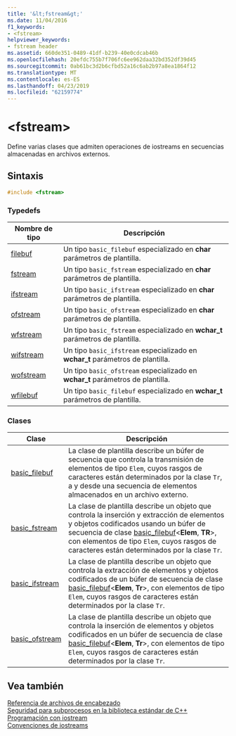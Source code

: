 ```yaml
---
title: '&lt;fstream&gt;'
ms.date: 11/04/2016
f1_keywords:
- <fstream>
helpviewer_keywords:
- fstream header
ms.assetid: 660de351-0489-41df-b239-40e0cdcab46b
ms.openlocfilehash: 20efdc755b7f706fc6ee962daa32bd352df39d45
ms.sourcegitcommit: 0ab61bc3d2b6cfbd52a16c6ab2b97a8ea1864f12
ms.translationtype: MT
ms.contentlocale: es-ES
ms.lasthandoff: 04/23/2019
ms.locfileid: "62159774"
---
```

# <a name="ltfstreamgt"></a>&lt;fstream&gt;

Define varias clases que admiten operaciones de iostreams en secuencias almacenadas en archivos externos.

## <a name="syntax"></a>Sintaxis

```cpp
#include <fstream>
```

### <a name="typedefs"></a>Typedefs

|Nombre de tipo|Descripción|
|-|-|
|[filebuf](../standard-library/fstream-typedefs.md#filebuf)|Un tipo `basic_filebuf` especializado en **char** parámetros de plantilla.|
|[fstream](../standard-library/fstream-typedefs.md#fstream)|Un tipo `basic_fstream` especializado en **char** parámetros de plantilla.|
|[ifstream](../standard-library/fstream-typedefs.md#ifstream)|Un tipo `basic_ifstream` especializado en **char** parámetros de plantilla.|
|[ofstream](../standard-library/fstream-typedefs.md#ofstream)|Un tipo `basic_ofstream` especializado en **char** parámetros de plantilla.|
|[wfstream](../standard-library/fstream-typedefs.md#wfstream)|Un tipo `basic_fstream` especializado en **wchar_t** parámetros de plantilla.|
|[wifstream](../standard-library/fstream-typedefs.md#wifstream)|Un tipo `basic_ifstream` especializado en **wchar_t** parámetros de plantilla.|
|[wofstream](../standard-library/fstream-typedefs.md#wofstream)|Un tipo `basic_ofstream` especializado en **wchar_t** parámetros de plantilla.|
|[wfilebuf](../standard-library/fstream-typedefs.md#wfilebuf)|Un tipo `basic_filebuf` especializado en **wchar_t** parámetros de plantilla.|

### <a name="classes"></a>Clases

|Clase|Descripción|
|-|-|
|[basic_filebuf](../standard-library/basic-filebuf-class.md)|La clase de plantilla describe un búfer de secuencia que controla la transmisión de elementos de tipo `Elem`, cuyos rasgos de caracteres están determinados por la clase `Tr`, a y desde una secuencia de elementos almacenados en un archivo externo.|
|[basic_fstream](../standard-library/basic-fstream-class.md)|La clase de plantilla describe un objeto que controla la inserción y extracción de elementos y objetos codificados usando un búfer de secuencia de clase [basic_filebuf](../standard-library/basic-filebuf-class.md)\<**Elem**,  **TR**>, con elementos de tipo `Elem`, cuyos rasgos de caracteres están determinados por la clase `Tr`.|
|[basic_ifstream](../standard-library/basic-ifstream-class.md)|La clase de plantilla describe un objeto que controla la extracción de elementos y objetos codificados de un búfer de secuencia de clase [basic_filebuf](../standard-library/basic-filebuf-class.md)\<**Elem**, **Tr**>, con elementos de tipo `Elem`, cuyos rasgos de caracteres están determinados por la clase `Tr`.|
|[basic_ofstream](../standard-library/basic-ofstream-class.md)|La clase de plantilla describe un objeto que controla la inserción de elementos y objetos codificados en un búfer de secuencia de clase [basic_filebuf](../standard-library/basic-filebuf-class.md)\<**Elem**, **Tr**>, con elementos de tipo `Elem`, cuyos rasgos de caracteres están determinados por la clase `Tr`.|

## <a name="see-also"></a>Vea también

[Referencia de archivos de encabezado](../standard-library/cpp-standard-library-header-files.md)<br/>
[Seguridad para subprocesos en la biblioteca estándar de C++](../standard-library/thread-safety-in-the-cpp-standard-library.md)<br/>
[Programación con iostream](../standard-library/iostream-programming.md)<br/>
[Convenciones de iostreams](../standard-library/iostreams-conventions.md)<br/>
